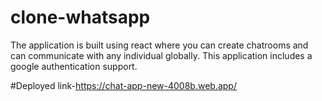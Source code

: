 # clone-whatsapp

The application is built using react where you can create chatrooms and can communicate with any individual globally.
This application includes a google authentication support.

#Deployed
link-https://chat-app-new-4008b.web.app/
